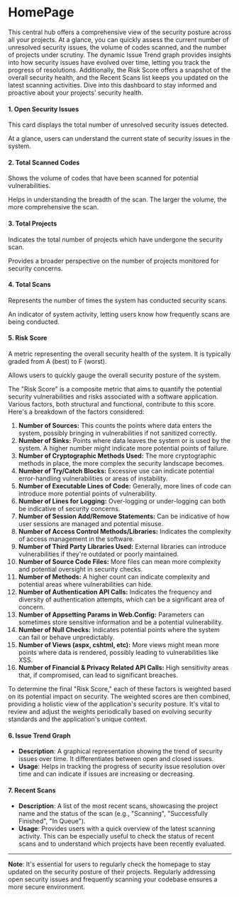 # HomePage

This central hub offers a comprehensive view of the security posture across all your projects. At a glance, you can quickly assess the current number of unresolved security issues, the volume of codes scanned, and the number of projects under scrutiny. The dynamic Issue Trend graph provides insights into how security issues have evolved over time, letting you track the progress of resolutions. Additionally, the Risk Score offers a snapshot of the overall security health, and the Recent Scans list keeps you updated on the latest scanning activities. Dive into this dashboard to stay informed and proactive about your projects' security health.



#### **1. Open Security Issues**

This card displays the total number of unresolved security issues detected.

At a glance, users can understand the current state of security issues in the system.

#### **2. Total Scanned Codes**

Shows the volume of codes that have been scanned for potential vulnerabilities.

Helps in understanding the breadth of the scan. The larger the volume, the more comprehensive the scan.

#### **3. Total Projects**

Indicates the total number of projects which have undergone the security scan.

Provides a broader perspective on the number of projects monitored for security concerns.

#### **4. Total Scans**

Represents the number of times the system has conducted security scans.

An indicator of system activity, letting users know how frequently scans are being conducted.

#### **5. Risk Score**

A metric representing the overall security health of the system. It is typically graded from A (best) to F (worst).

Allows users to quickly gauge the overall security posture of the system.

The "Risk Score" is a composite metric that aims to quantify the potential security vulnerabilities and risks associated with a software application. Various factors, both structural and functional, contribute to this score. Here's a breakdown of the factors considered:

1. **Number of Sources:** This counts the points where data enters the system, possibly bringing in vulnerabilities if not sanitized correctly.
2. **Number of Sinks:** Points where data leaves the system or is used by the system. A higher number might indicate more potential points of failure.
3. **Number of Cryptographic Methods Used:** The more cryptographic methods in place, the more complex the security landscape becomes.
4. **Number of Try/Catch Blocks:** Excessive use can indicate potential error-handling vulnerabilities or areas of instability.
5. **Number of Executable Lines of Code:** Generally, more lines of code can introduce more potential points of vulnerability.
6. **Number of Lines for Logging:** Over-logging or under-logging can both be indicative of security concerns.
7. **Number of Session Add/Remove Statements:** Can be indicative of how user sessions are managed and potential misuse.
8. **Number of Access Control Methods/Libraries:** Indicates the complexity of access management in the software.
9. **Number of Third Party Libraries Used:** External libraries can introduce vulnerabilities if they're outdated or poorly maintained.
10. **Number of Source Code Files:** More files can mean more complexity and potential oversight in security checks.
11. **Number of Methods:** A higher count can indicate complexity and potential areas where vulnerabilities can hide.
12. **Number of Authentication API Calls:** Indicates the frequency and diversity of authentication attempts, which can be a significant area of concern.
13. **Number of Appsetting Params in Web.Config:** Parameters can sometimes store sensitive information and be a potential vulnerability.
14. **Number of Null Checks:** Indicates potential points where the system can fail or behave unpredictably.
15. **Number of Views (aspx, cshtml, etc):** More views might mean more points where data is rendered, possibly leading to vulnerabilities like XSS.
16. **Number of Financial & Privacy Related API Calls:** High sensitivity areas that, if compromised, can lead to significant breaches.

To determine the final "Risk Score," each of these factors is weighted based on its potential impact on security. The weighted scores are then combined, providing a holistic view of the application's security posture. It's vital to review and adjust the weights periodically based on evolving security standards and the application's unique context.

#### **6. Issue Trend Graph**

* **Description**: A graphical representation showing the trend of security issues over time. It differentiates between open and closed issues.
* **Usage**: Helps in tracking the progress of security issue resolution over time and can indicate if issues are increasing or decreasing.

#### **7. Recent Scans**

* **Description**: A list of the most recent scans, showcasing the project name and the status of the scan (e.g., "Scanning", "Successfully Finished", "In Queue").
* **Usage**: Provides users with a quick overview of the latest scanning activity. This can be especially useful to check the status of recent scans and to understand which projects have been recently evaluated.

***

**Note**: It's essential for users to regularly check the homepage to stay updated on the security posture of their projects. Regularly addressing open security issues and frequently scanning your codebase ensures a more secure environment.
